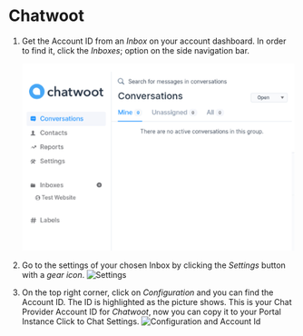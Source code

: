 # Chatwoot

1. Get the Account ID from an *Inbox* on your account dashboard. In order to find it, click the *Inboxes*; option on the side navigation bar.

    ![Inboxes side navigation bar](docs/dxp/latest/en/site-building/personalizing-site-experience/click-to-chat/chatwoot/images/07.png)

1. Go to the settings of your chosen Inbox by clicking the *Settings* button with a *gear icon*.
    ![Settings](https://github.com/Fabiomorais87/liferay-learn/blob/bdb5910dbcf0bf83f1b23bc536d2cacf198067d2/docs/dxp/latest/en/site-building/personalizing-site-experience/Click%20to%20chat/Chatwoot/Icon-Chatwoot-008.png)

1. On the top right corner, click on *Configuration* and you can find the Account ID. The ID is highlighted as the picture shows. This is your Chat Provider Account ID for *Chatwoot*, now you can copy it to your Portal Instance Click to Chat Settings.
    ![Configuration and Account Id](https://github.com/Fabiomorais87/liferay-learn/blob/bdb5910dbcf0bf83f1b23bc536d2cacf198067d2/docs/dxp/latest/en/site-building/personalizing-site-experience/Click%20to%20chat/Chatwoot/Icon-Chatwoot-009.png)
